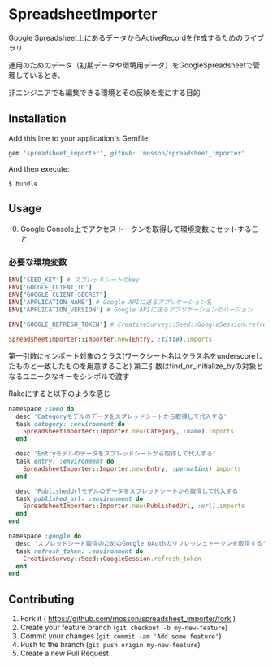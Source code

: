 # SpreadsheetImporter

Google Spreadsheet上にあるデータからActiveRecordを作成するためのライブラリ

運用のためのデータ（初期データや環境用データ）をGoogleSpreadsheetで管理しているとき、

非エンジニアでも編集できる環境とその反映を楽にする目的

## Installation

Add this line to your application's Gemfile:

```ruby
gem 'spreadsheet_importer', github: 'mosson/spreadsheet_importer'
```

And then execute:

    $ bundle

## Usage

0. Google Console上でアクセストークンを取得して環境変数にセットすること

### 必要な環境変数

```ruby
ENV['SEED_KEY'] # スプレッドシートのkey
ENV['GOOGLE_CLIENT_ID']
ENV["GOOGLE_CLIENT_SECRET"]
ENV['APPLICATION_NAME'] # Google APIに送るアプリケーション名
ENV['APPLICATION_VERSION'] # Google APIに送るアプリケーションのバージョン

ENV['GOOGLE_REFRESH_TOKEN'] # CreativeSurvey::Seed::GoogleSession.refresh_token を呼ぶと取得手順開始
```

```ruby
SpreadsheetImporter::Importer.new(Entry, :title).imports
```

第一引数にインポート対象のクラス(ワークシート名はクラス名をunderscoreしたものと一致したものを用意すること)
第二引数はfind_or_initialize_byの対象となるユニークなキーをシンボルで渡す

Rakeにすると以下のような感じ

```ruby
namespace :seed do
  desc 'Categoryモデルのデータをスプレッドシートから取得して代入する'
  task category: :environment do
    SpreadsheetImporter::Importer.new(Category, :name).imports
  end

  desc 'Entryモデルのデータをスプレッドシートから取得して代入する'
  task entry: :environment do
    SpreadsheetImporter::Importer.new(Entry, :permalink).imports
  end

  desc 'PublishedUrlモデルのデータをスプレッドシートから取得して代入する'
  task published_url: :environment do
    SpreadsheetImporter::Importer.new(PublishedUrl, :url).imports
  end
end

namespace :google do
  desc 'スプレッドシート取得のためのGoogle OAuthのリフレッシュトークンを取得する'
  task refresh_token: :environment do
    CreativeSurvey::Seed::GoogleSession.refresh_token
  end
end

```

## Contributing

1. Fork it ( https://github.com/mosson/spreadsheet_importer/fork )
2. Create your feature branch (`git checkout -b my-new-feature`)
3. Commit your changes (`git commit -am 'Add some feature'`)
4. Push to the branch (`git push origin my-new-feature`)
5. Create a new Pull Request
